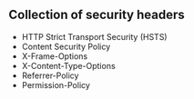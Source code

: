 ## Collection of security headers
- HTTP Strict Transport Security (HSTS)
- Content Security Policy
- X-Frame-Options
- X-Content-Type-Options
- Referrer-Policy
- Permission-Policy
